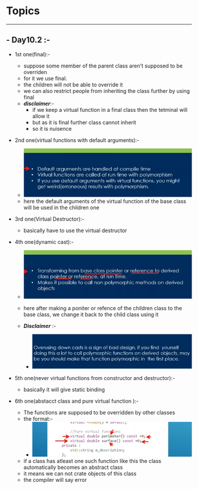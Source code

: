 # Topics

---

## - Day10.2 :-

- 1st one(final):-

  - suppose some member of the parent class aren't supposed to be overriden
  - for it we use final.
  - the children will not be able to override it
  - we can also restrict people from inheriting the class further by using final
  - **_disclaimer_**:-
    - if we keep a virtual function in a final class then the tetminal will allow it
    - but as it is final further class cannot inherit
    - so it is nuisence
- 2nd one(virtual functions with default arguments):-

  - ![1749020924003](image/readme/1749020924003.png)
  - here the default arguments of the virtual function of the base class will be used in the children one
- 3rd one(Virtual Destructor):-

  - basically have to use the virtual destructor
- 4th one(dynamic cast):-

  - ![1749027307269](image/readme/1749027307269.png)
  - here after making a poniter or refence of the children class to the base class, we change it back to the child class using it
  - **_Disclaimer_** :-

    - ![1749030012682](image/readme/1749030012682.png)
- 5th one(never virtual functions from constructor and destructor):-

  - basically it will give static binding
- 6th one(abstacct class and pure virtual function ):-

  - The functions are supposed to be overridden by other classes
  - the format:-
    - ![1749034179755](image/readme/1749034179755.png)
  - if a class has atleast one such function like this the class automatically becomes an abstract class
  - it means we can not crate objects of this class
  - the compiler will say error

